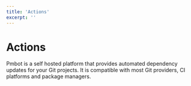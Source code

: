 ```yaml
---
title: 'Actions'
excerpt: ''
---
```


# Actions

Pmbot is a self hosted platform that provides automated dependency updates for your Git projects. It is compatible with most Git providers, CI platforms and package managers.
